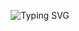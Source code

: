<p align="center">
   <img src="https://readme-typing-svg.herokuapp.com?font=Helvetica&size=30&pause=1000&color=F71A1A&random=false&width=435&lines=nerver+say+never.+%3A%EF%BC%89" alt="Typing SVG" /></a>
</p>   
   
